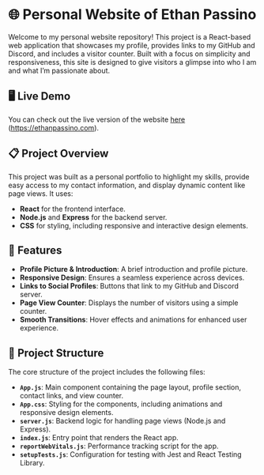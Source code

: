 # 🌐 Personal Website of Ethan Passino

Welcome to my personal website repository! This project is a React-based web application that showcases my profile, provides links to my GitHub and Discord, and includes a visitor counter. Built with a focus on simplicity and responsiveness, this site is designed to give visitors a glimpse into who I am and what I’m passionate about.

## 🖥️ Live Demo
You can check out the live version of the website [here](https://ethanpassino.com) (https://ethanpassino.com).

## 📋 Project Overview

This project was built as a personal portfolio to highlight my skills, provide easy access to my contact information, and display dynamic content like page views. It uses:
- **React** for the frontend interface.
- **Node.js** and **Express** for the backend server.
- **CSS** for styling, including responsive and interactive design elements.

## 🚀 Features

- **Profile Picture & Introduction**: A brief introduction and profile picture.
- **Responsive Design**: Ensures a seamless experience across devices.
- **Links to Social Profiles**: Buttons that link to my GitHub and Discord server.
- **Page View Counter**: Displays the number of visitors using a simple counter.
- **Smooth Transitions**: Hover effects and animations for enhanced user experience.

## 📂 Project Structure

The core structure of the project includes the following files:

- **`App.js`**: Main component containing the page layout, profile section, contact links, and view counter.
- **`App.css`**: Styling for the components, including animations and responsive design elements.
- **`server.js`**: Backend logic for handling page views (Node.js and Express).
- **`index.js`**: Entry point that renders the React app.
- **`reportWebVitals.js`**: Performance tracking script for the app.
- **`setupTests.js`**: Configuration for testing with Jest and React Testing Library.

